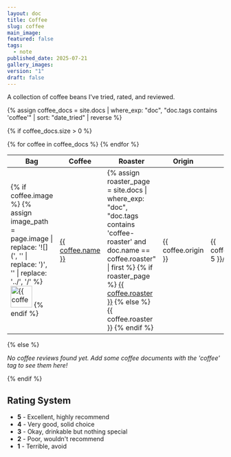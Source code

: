 ```yaml
---
layout: doc
title: Coffee
slug: coffee
main_image: 
featured: false
tags:
  - note
published_date: 2025-07-21
gallery_images: 
version: "1"
draft: false
---
```

A collection of coffee beans I've tried, rated, and reviewed.

{% assign coffee_docs = site.docs | where_exp: "doc", "doc.tags contains 'coffee'" | sort: "date_tried" | reverse %}

{% if coffee_docs.size > 0 %}
<div class="coffee-database">
  <table>
    <thead>
      <tr>
        <th>Bag</th>
        <th>Coffee</th>
        <th>Roaster</th>
        <th>Origin</th>
        <th>Rating</th>
        <th>Price</th>
        <th>Tried</th>
      </tr>
    </thead>
    <tbody>
      {% for coffee in coffee_docs %}
      <tr>
        <td>
          {% if coffee.image %}
            {% assign image_path = page.image | replace: '![](', '' | replace: ')', '' | replace: '../', '/' %}
            <img src="{{ image_path | relative_url }}" alt="{{ coffee.name }}" style="width: 50px; height: auto;">
          {% endif %}
        </td>
        <td><a href="{{ coffee.url | relative_url }}">{{ coffee.name }}</a></td>
        <td>
          {% assign roaster_page = site.docs | where_exp: "doc", "doc.tags contains 'coffee-roaster' and doc.name == coffee.roaster" | first %}
          {% if roaster_page %}
            <a href="{{ roaster_page.url | relative_url }}">{{ coffee.roaster }}</a>
          {% else %}
            {{ coffee.roaster }}
          {% endif %}
        </td>
        <td>{{ coffee.origin }}</td>
        <td>{{ coffee.rating_1-5 }}/5</td>
        <td>{{ coffee.price }}</td>
        <td>{{ coffee.date_tried }}</td>
      </tr>
      {% endfor %}
    </tbody>
  </table>
</div>
{% else %}
<p><em>No coffee reviews found yet. Add some coffee documents with the 'coffee' tag to see them here!</em></p>
{% endif %}

## Rating System
- **5** - Excellent, highly recommend  
- **4** - Very good, solid choice
- **3** - Okay, drinkable but nothing special
- **2** - Poor, wouldn't recommend
- **1** - Terrible, avoid


